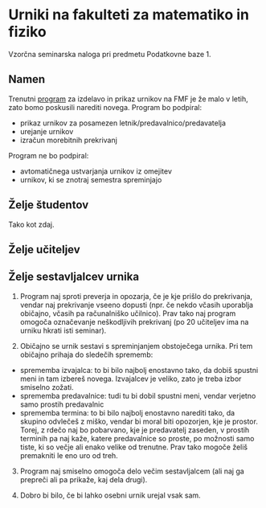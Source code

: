Urniki na fakulteti za matematiko in fiziko
===========================================

Vzorčna seminarska naloga pri predmetu Podatkovne baze 1.

Namen
-----

Trenutni [program](http://www-lp.fmf.uni-lj.si/urnik/urnik.htm) za izdelavo in
prikaz urnikov na FMF je že malo v letih, zato bomo poskusili narediti novega.
Program bo podpiral:

- prikaz urnikov za posamezen letnik/predavalnico/predavatelja
- urejanje urnikov
- izračun morebitnih prekrivanj

Program ne bo podpiral:

- avtomatičnega ustvarjanja urnikov iz omejitev
- urnikov, ki se znotraj semestra spreminjajo


Želje študentov
---------------

Tako kot zdaj.

Želje učiteljev
---------------

Želje sestavljalcev urnika
--------------------------

1. Program naj sproti preverja in opozarja, če je kje prišlo do prekrivanja,
vendar naj prekrivanje vseeno dopusti (npr. če nekdo včasih uporablja običajno,
včasih pa računalniško učilnico). Prav tako naj program omogoča označevanje
neškodljivih prekrivanj (po 20 učiteljev ima na urniku hkrati isti seminar).

2. Običajno se urnik sestavi s spreminjanjem obstoječega urnika. Pri tem
običajno prihaja do sledečih sprememb:

- sprememba izvajalca:
  to bi bilo najbolj enostavno tako, da dobiš spustni meni in tam izbereš
  novega. Izvajalcev je veliko, zato je treba izbor smiselno zožati.
- sprememba predavalnice:
  tudi tu bi dobil spustni meni, vendar verjetno samo prostih predavalnic
- sprememba termina:
  to bi bilo najbolj enostavno narediti tako, da skupino odvlečeš z miško,
  vendar bi moral biti opozorjen, kje je prostor. Torej, z rdečo naj bo
  pobarvano, kje je predavatelj zaseden, v prostih terminih pa naj kaže, katere
  predavalnice so proste, po možnosti samo tiste, ki so večje ali enako velike
  od trenutne. Prav tako mogoče želiš premakniti le eno uro od treh.

3. Program naj smiselno omogoča delo večim sestavljalcem (ali naj ga prepreči
ali pa prikaže, kaj dela drugi).

4. Dobro bi bilo, če bi lahko osebni urnik urejal vsak sam.
